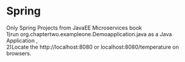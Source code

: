 # Spring
 Only Spring Projects from JavaEE Microservices book </br>
 1)run org.chaptertwo.exampleone.Demoapplication.java as a Java Application , </br>
 2)Locate the http://localhost:8080 or localhost:8080/temperature on browsers.
